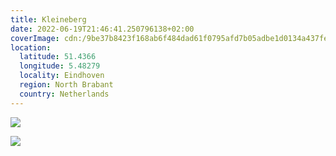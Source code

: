 ```yaml
---
title: Kleineberg
date: 2022-06-19T21:46:41.250796138+02:00
coverImage: cdn:/9be37b8423f168ab6f484dad61f0795afd7b05adbe1d0134a437fefdc8926496
location:
  latitude: 51.4366
  longitude: 5.48279
  locality: Eindhoven
  region: North Brabant
  country: Netherlands
---
```


<div class="fw fg">

![](cdn:/9be37b8423f168ab6f484dad61f0795afd7b05adbe1d0134a437fefdc8926496)

![](cdn:/df0dda52a0e67c71f738a42e0fcd0561a6141bf197c18c75e526d73971a9d5e6)

</div>
